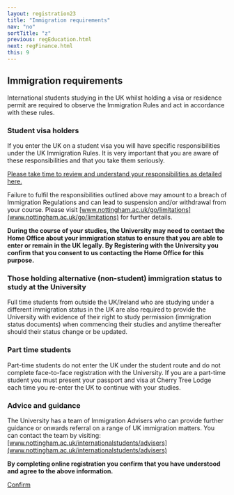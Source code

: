 ```yaml
---
layout: registration23
title: "Immigration requirements"
nav: "no"
sortTitle: "z"
previous: regEducation.html
next: regFinance.html
this: 9
---
```


## Immigration requirements

International students studying in the UK whilst holding a visa or residence permit are required to observe the Immigration Rules and act in accordance with these rules.

### Student visa holders

If you enter the UK on a student visa you will have specific responsibilities under the UK Immigration Rules. It is very important that you are aware of these responsibilities and that you take them seriously.

[Please take time to review and understand your responsibilities as detailed here.](https://www.nottingham.ac.uk/studywithus/international-applicants/visa-help/student-route/responsibilities.aspx)

Failure to fulfil the responsibilities outlined above may amount to a breach of Immigration Regulations and can lead to suspension and/or withdrawal from your course.  Please visit [www.nottingham.ac.uk/go/limitations](www.nottingham.ac.uk/go/limitations) for further details.

**During the course of your studies, the University may need to contact the Home Office about your immigration status to ensure that you are able to enter or remain in the UK legally. By Registering with the University you confirm that you consent to us contacting the Home Office for this purpose.**


### Those holding alternative (non-student) immigration status to study at the University

Full time students from outside the UK/Ireland who are studying under a different immigration status in the UK are also required to provide the University with evidence of their right to study permission (immigration status documents) when commencing their studies and anytime thereafter should their status change or be updated.

### Part time students

Part-time students do not enter the UK under the student route and do not complete face-to-face registration with the University.  If you are a part-time student you must present your passport and visa at Cherry Tree Lodge each time you re-enter the UK to continue with your studies.



### Advice and guidance

The University has a team of Immigration Advisers who can provide further guidance or onwards referral on a range of UK immigration matters.  You can contact the team by visiting: [www.nottingham.ac.uk/internationalstudents/advisers](www.nottingham.ac.uk/internationalstudents/advisers)

**By completing online registration you confirm that you have understood and agree to the above information.**

<div id="buttons">
  <a class="btn btn-primary" type="submit" href="{{page.next}}">Confirm</a>
</div>

